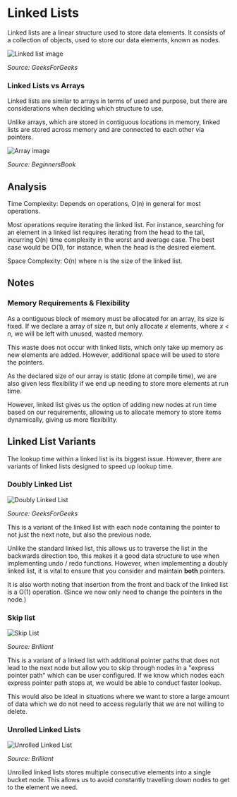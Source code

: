 # Linked Lists
Linked lists are a linear structure used to store data elements. 
It consists of a collection of objects, used to store our data elements, known as nodes.

![Linked list image](https://media.geeksforgeeks.org/wp-content/cdn-uploads/20230726162542/Linked-List-Data-Structure.png)

*Source: GeeksForGeeks*

### Linked Lists vs Arrays
Linked lists are similar to arrays in 
terms of used and purpose, but there are considerations when deciding which structure to use. 

Unlike arrays, which are stored in contiguous locations in memory,
linked lists are stored across memory and are connected to each other via pointers.

![Array image](https://beginnersbook.com/wp-content/uploads/2018/10/array.jpg)

*Source: BeginnersBook*

## Analysis
Time Complexity: Depends on operations, O(n) in general for most operations.

Most operations require iterating the linked list. For instance,
searching for an element in a linked list requires iterating from the head to the tail, incurring O(n)
time complexity in the worst and average case. The best case would be O(1), for instance, when the head is the desired
element.

Space Complexity: O(n) where n is the size of the linked list.

## Notes

### Memory Requirements & Flexibility
As a contiguous block of memory must be allocated for an array, its size is fixed.
If we declare a array of size *n*, but only allocate *x* elements, where *x < n*, 
we will be left with unused, wasted memory.

This waste does not occur with linked lists, which only take up memory as new elements are added.
However, additional space will be used to store the pointers. 

As the declared size of our array is static (done at compile time), we are also given less flexibility if 
we end up needing to store more elements at run time.

However, linked list gives us the option of adding new nodes at run time based on our requirements, 
allowing us to allocate memory to store items dynamically, giving us more flexibility.


## Linked List Variants
The lookup time within a linked list is its biggest issue.
However, there are variants of linked lists designed to speed up lookup time.

### Doubly Linked List

![Doubly Linked List](https://media.geeksforgeeks.org/wp-content/cdn-uploads/gq/2014/03/DLL1.png)

*Source: GeeksForGeeks*

This is a variant of the linked list with each node containing the pointer to not just the next note, but also the previous node.

Unlike the standard linked list, this allows us to traverse the list in the backwards direction too, this makes it a good data structure to use when implementing undo / redo functions. However, when implementing a doubly linked list, it is vital to ensure that you consider and maintain **both** pointers.

It is also worth noting that insertion from the front and back of the linked list is a O(1) operation. (Since we now only need to change the pointers in the node.)

### Skip list

![Skip List](https://upload.wikimedia.org/wikipedia/commons/thumb/8/86/Skip_list.svg/800px-Skip_list.svg.png)

*Source: Brilliant*

This is a variant of a linked list with additional pointer paths that does not lead to the next node 
but allow you to skip through nodes in a "express pointer path" which can be user configured. 
If we know which nodes each express pointer path stops at, we would be able to conduct faster lookup.

This would also be ideal in situations where we want to store a large amount
of data which we do not need to access regularly that we are not willing to delete.

### Unrolled Linked Lists

![Unrolled Linked List](https://ds055uzetaobb.cloudfront.net/brioche/uploads/5LFjevVjNy-ull-new-page.png?width=2400)

*Source: Brilliant*

Unrolled linked lists stores multiple consecutive elements into a single bucket node. 
This allows us to avoid constantly travelling down nodes to get to the element we need.
